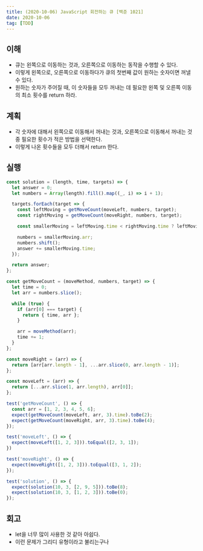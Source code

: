 ```yaml
---
title: (2020-10-06) JavaScript 회전하는 큐 [백준 1021]
date: 2020-10-06
tag: [TDD]
---
```


## 이해

- 큐는 왼쪽으로 이동하는 것과, 오른쪽으로 이동하는 동작을 수행할 수 있다.
- 이렇게 왼쪽으로, 오른쪽으로 이동하다가 큐의 첫번째 값이 원하는 숫자이면 꺼낼 수 있다.
- 원하는 숫자가 주어질 때, 이 숫자들을 모두 꺼내는 데 필요한 왼쪽 및 오른쪽 이동의 최소 횟수를 return 하라.

## 계획

- 각 숫자에 대해서 왼쪽으로 이동해서 꺼내는 것과, 오른쪽으로 이동해서 꺼내는 것 중 필요한 횟수가 적은 방법을 선택한다.
- 이렇게 나온 횟수들을 모두 더해서 return 한다.

## 실행

```js
const solution = (length, time, targets) => {
  let answer = 0;
  let numbers = Array(length).fill().map((_, i) => i + 1);

  targets.forEach(target => {
    const leftMoving = getMoveCount(moveLeft, numbers, target);
    const rightMoving = getMoveCount(moveRight, numbers, target);

    const smallerMoving = leftMoving.time < rightMoving.time ? leftMoving : rightMoving;

    numbers = smallerMoving.arr;
    numbers.shift();
    answer += smallerMoving.time;
  });

  return answer;
};

const getMoveCount = (moveMethod, numbers, target) => {
  let time = 0;
  let arr = numbers.slice();

  while (true) {
    if (arr[0] === target) {
      return { time, arr };
    }

    arr = moveMethod(arr);
    time += 1;
  }
};

const moveRight = (arr) => {
  return [arr[arr.length - 1], ...arr.slice(0, arr.length - 1)];
};

const moveLeft = (arr) => {
  return [...arr.slice(1, arr.length), arr[0]];
};

test('getMoveCount', () => {
  const arr = [1, 2, 3, 4, 5, 6];
  expect(getMoveCount(moveLeft, arr, 3).time).toBe(2);
  expect(getMoveCount(moveRight, arr, 3).time).toBe(4);
});

test('moveLeft', () => {
  expect(moveLeft([1, 2, 3])).toEqual([2, 3, 1]);
})

test('moveRight', () => {
  expect(moveRight([1, 2, 3])).toEqual([3, 1, 2]);
});

test('solution', () => {
  expect(solution(10, 3, [2, 9, 5])).toBe(8);
  expect(solution(10, 3, [1, 2, 3])).toBe(0);
});
```

## 회고

- let을 너무 많이 사용한 것 같아 아쉽다.
- 이런 문제가 그리디 유형이라고 불리는구나
